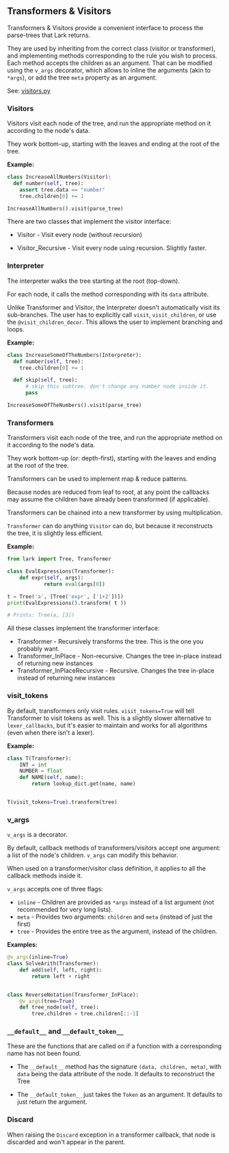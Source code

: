 ## Transformers & Visitors

Transformers & Visitors provide a convenient interface to process the parse-trees that Lark returns.

They are used by inheriting from the correct class (visitor or transformer), and implementing methods corresponding to the rule you wish to process. Each method accepts the children as an argument. That can be modified using the `v_args` decorator, which allows to inline the arguments (akin to `*args`), or add the tree `meta` property as an argument.

See: <a href="https://github.com/lark-parser/lark/blob/master/lark/visitors.py">visitors.py</a>

### Visitors

Visitors visit each node of the tree, and run the appropriate method on it according to the node's data.

They work bottom-up, starting with the leaves and ending at the root of the tree.

**Example:**
```python
class IncreaseAllNumbers(Visitor):
  def number(self, tree):
    assert tree.data == "number"
    tree.children[0] += 1

IncreaseAllNumbers().visit(parse_tree)
```

There are two classes that implement the visitor interface:

* Visitor - Visit every node (without recursion)

* Visitor_Recursive - Visit every node using recursion. Slightly faster.

### Interpreter

The interpreter walks the tree starting at the root (top-down).

For each node, it calls the method corresponding with its `data` attribute.

Unlike Transformer and Visitor, the Interpreter doesn't automatically visit its sub-branches.
The user has to explicitly call `visit`, `visit_children`, or use the `@visit_children_decor`.
This allows the user to implement branching and loops.

**Example:**
```python
class IncreaseSomeOfTheNumbers(Interpreter):
  def number(self, tree):
    tree.children[0] += 1

  def skip(self, tree):
      # skip this subtree. don't change any number node inside it.
      pass

IncreaseSomeOfTheNumbers().visit(parse_tree)
```

### Transformers

Transformers visit each node of the tree, and run the appropriate method on it according to the node's data.

They work bottom-up (or: depth-first), starting with the leaves and ending at the root of the tree.

Transformers can be used to implement map & reduce patterns.

Because nodes are reduced from leaf to root, at any point the callbacks may assume the children have already been transformed (if applicable).

Transformers can be chained into a new transformer by using multiplication.

`Transformer` can do anything `Visitor` can do, but because it reconstructs the tree, it is slightly less efficient.


**Example:**
```python
from lark import Tree, Transformer

class EvalExpressions(Transformer):
    def expr(self, args):
            return eval(args[0])

t = Tree('a', [Tree('expr', ['1+2'])])
print(EvalExpressions().transform( t ))

# Prints: Tree(a, [3])
```

All these classes implement the transformer interface:

- Transformer - Recursively transforms the tree. This is the one you probably want.
- Transformer_InPlace - Non-recursive. Changes the tree in-place instead of returning new instances
- Transformer_InPlaceRecursive - Recursive. Changes the tree in-place instead of returning new instances

### visit_tokens

By default, transformers only visit rules. `visit_tokens=True` will tell Transformer to visit tokens as well. This is a slightly slower alternative to `lexer_callbacks`, but it's easier to maintain and works for all algorithms (even when there isn't a lexer).

**Example:**

```python
class T(Transformer):
    INT = int
    NUMBER = float
    def NAME(self, name):
        return lookup_dict.get(name, name)


T(visit_tokens=True).transform(tree)
```


### v_args

`v_args` is a decorator.

By default, callback methods of transformers/visitors accept one argument: a list of the node's children. `v_args` can modify this behavior.

When used on a transformer/visitor class definition, it applies to all the callback methods inside it.

`v_args` accepts one of three flags:

- `inline` - Children are provided as `*args` instead of a list argument (not recommended for very long lists).
- `meta` - Provides two arguments: `children` and `meta` (instead of just the first)
- `tree` - Provides the entire tree as the argument, instead of the children.

**Examples:**

```python
@v_args(inline=True)
class SolveArith(Transformer):
    def add(self, left, right):
        return left + right


class ReverseNotation(Transformer_InPlace):
    @v_args(tree=True)
    def tree_node(self, tree):
        tree.children = tree.children[::-1]
```

### `__default__` and `__default_token__`
These are the functions that are called on if a function with a corresponding name has not been found.

- The `__default__` method has the signature `(data, children, meta)`, with `data` being the data attribute of the node. It defaults to reconstruct the Tree

- The `__default_token__` just takes the `Token` as an argument. It defaults to just return the argument.


### Discard

When raising the `Discard` exception in a transformer callback, that node is discarded and won't appear in the parent.


